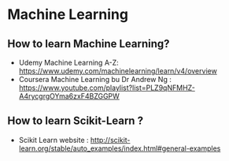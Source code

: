 # Machine Learning 

## How to learn Machine Learning? 
* Udemy Machine Learning A-Z: https://www.udemy.com/machinelearning/learn/v4/overview
* Coursera Machine Learning bu Dr Andrew Ng : https://www.youtube.com/playlist?list=PLZ9qNFMHZ-A4rycgrgOYma6zxF4BZGGPW

## How to learn Scikit-Learn ? 
* Scikit Learn website : http://scikit-learn.org/stable/auto_examples/index.html#general-examples
